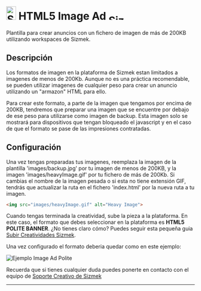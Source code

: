 # <a href="https://platform.mediamind.com"><img src="http://www.sizmek.es/eb/users/javiegido_/__logos/HTML5.png" alt="Sizmek" width="26" height="36" /></a> HTML5 Image Ad <a href="https://platform.mediamind.com"><img src="http://www.sizmek.es/eb/users/javiegido_/__logos/logo-dark.png" alt="Sizmek" width="57" height="15" /></a>

Plantilla para crear anuncios con un fichero de imagen de más de 200KB utilizando workspaces de Sizmek.

## Descripción

Los formatos de imagen en la plataforma de Sizmek estan limitados a imagenes de menos de 200Kb. Aunque no es una práctica recomendable, se pueden utilizar imagenes de cualquier peso para crear un anuncio utilizando un "armazon" HTML para ello.

Para crear este formato, a parte de la imagen que tengamos por encima de 200KB, tendremos que preparar una imagen que se encuentre por debajo de ese peso para utilizarse como imagen de backup. Esta imagen solo se mostrará para dispositivos que tengan bloqueado el javascript y en el caso de que el formato se pase de las impresiones contratadas.

## Configuración 

Una vez tengas preparadas tus imagenes, reemplaza la imagen de la plantilla 'images/backup.jpg' por tu imagen de menos de 200KB, y la imagen 'images/heavyImage.gif' por tu fichero de más de 200Kb. Si cambias el nombre de la imagen pesada o si esta no tiene extensión GIF, tendrás que actualizar la ruta en el fichero 'index.html' por la nueva ruta a tu imagen.


```html
<img src="images/heavyImage.gif" alt="Heavy Image">
```

Cuando tengas terminada la creatividad, sube la pieza a la plataforma. En este caso, el formato que debes seleccionar en la plataforma es **HTML5 POLITE BANNER**. ¿No tienes claro cómo? Puedes seguir esta pequeña guia [Subir Creatividades Sizmek](http://www.sizmek.es/wiki/subir-creatividades-html5/).

Una vez configurado el formato deberia quedar como en este ejemplo:

![Ejemplo Image Ad Polite](http://www.sizmek.es/eb/users/javiegido_/__GithubImages/HTML5_Image_Ad_Setup.png)

Recuerda que si tienes cualquier duda puedes ponerte en contacto con el equipo de <a href="mailto:creativesupport-spain@sizmek.com">Soporte Creativo de Sizmek</a>

*** 
